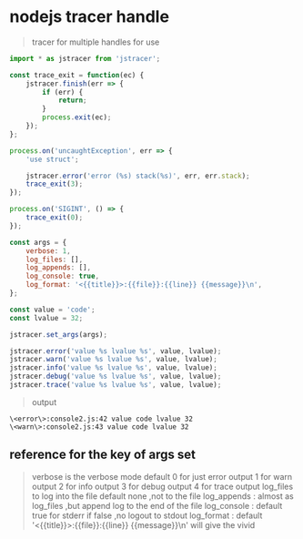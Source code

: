 # nodejs tracer handle
> tracer for multiple handles for use

```js
import * as jstracer from 'jstracer';

const trace_exit = function(ec) {
    jstracer.finish(err => {
        if (err) {
            return;
        }
        process.exit(ec);
    });
};

process.on('uncaughtException', err => {
    'use struct';

    jstracer.error('error (%s) stack(%s)', err, err.stack);
    trace_exit(3);
});

process.on('SIGINT', () => {
    trace_exit(0);
});

const args = {
    verbose: 1,
    log_files: [],
    log_appends: [],
    log_console: true,
    log_format: '<{{title}}>:{{file}}:{{line}} {{message}}\n',
};

const value = 'code';
const lvalue = 32;

jstracer.set_args(args);

jstracer.error('value %s lvalue %s', value, lvalue);
jstracer.warn('value %s lvalue %s', value, lvalue);
jstracer.info('value %s lvalue %s', value, lvalue);
jstracer.debug('value %s lvalue %s', value, lvalue);
jstracer.trace('value %s lvalue %s', value, lvalue);
```

> output 
```shell
\<error\>:console2.js:42 value code lvalue 32
\<warn\>:console2.js:43 value code lvalue 32
```

## reference for the key of args set
> verbose  is the verbose mode default 0 for just error output 
>            1 for warn output
>            2 for info output
>            3 for debug output
>            4 for trace output
>  log_files  to log into the file default none ,not to the file 
>  log_appends : almost as log_files ,but append log to the end of the file
>  log_console : default true for stderr  if false ,no logout to stdout
>  log_format : default '<{{title}}>:{{file}}:{{line}} {{message}}\n' will give the vivid
